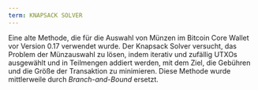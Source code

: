 ```yaml
---
term: KNAPSACK SOLVER
---
```


Eine alte Methode, die für die Auswahl von Münzen im Bitcoin Core Wallet vor Version 0.17 verwendet wurde. Der Knapsack Solver versucht, das Problem der Münzauswahl zu lösen, indem iterativ und zufällig UTXOs ausgewählt und in Teilmengen addiert werden, mit dem Ziel, die Gebühren und die Größe der Transaktion zu minimieren. Diese Methode wurde mittlerweile durch *Branch-and-Bound* ersetzt.